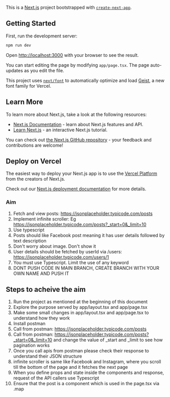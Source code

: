 This is a [Next.js](https://nextjs.org) project bootstrapped with [`create-next-app`](https://nextjs.org/docs/app/api-reference/cli/create-next-app).

## Getting Started

First, run the development server:

```bash
npm run dev
```

Open [http://localhost:3000](http://localhost:3000) with your browser to see the result.

You can start editing the page by modifying `app/page.tsx`. The page auto-updates as you edit the file.

This project uses [`next/font`](https://nextjs.org/docs/app/building-your-application/optimizing/fonts) to automatically optimize and load [Geist](https://vercel.com/font), a new font family for Vercel.

## Learn More

To learn more about Next.js, take a look at the following resources:

- [Next.js Documentation](https://nextjs.org/docs) - learn about Next.js features and API.
- [Learn Next.js](https://nextjs.org/learn) - an interactive Next.js tutorial.

You can check out [the Next.js GitHub repository](https://github.com/vercel/next.js) - your feedback and contributions are welcome!

## Deploy on Vercel

The easiest way to deploy your Next.js app is to use the [Vercel Platform](https://vercel.com/new?utm_medium=default-template&filter=next.js&utm_source=create-next-app&utm_campaign=create-next-app-readme) from the creators of Next.js.

Check out our [Next.js deployment documentation](https://nextjs.org/docs/app/building-your-application/deploying) for more details.

### Aim

1. Fetch and view posts: https://jsonplaceholder.typicode.com/posts
2. Implement infinite scroller: Eg https://jsonplaceholder.typicode.com/posts?_start=0&_limit=10
3. Use typescript
4. Posts should like Facebook post meaning it has user details followed by text description
5. Don't worry about image. Don't show it
6. User details should be fetched by userId via /users: https://jsonplaceholder.typicode.com/users/1
7. You must use Typescript. Limit the use of any keyword
8. DONT PUSH CODE IN MAIN BRANCH, CREATE BRANCH WITH YOUR OWN NAME AND PUSH IT

## Steps to acheive the aim

1. Run the project as mentioned at the beginning of this document
2. Explore the purpose served by app/layout.tsx and app/page.tsx
3. Make some small changes in app/layout.tsx and app/page.tsx to understand how they work
4. Install postman
5. Call from postman: https://jsonplaceholder.typicode.com/posts
6. Call from postman: https://jsonplaceholder.typicode.com/posts?_start=0&_limit=10 and change the value of \_start and \_limit to see how pagination works
7. Once you call apis from postman please check their response to understand their JSON structure
8. infinite scroller is same like Facebook and Instagram, where you scroll till the bottom of the page and it fetches the next page
9. When you define props and state inside the components and response, request of the API callers use Typescript
10. Ensure that the post is a component which is used in the page.tsx via .map
